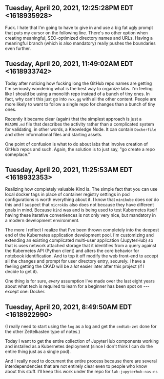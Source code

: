 ## Tuesday, April 20, 2021, 12:25:28PM EDT <1618935928>

Fuck. I hate that I'm going to have to give in and use a big fat ugly
prompt that puts my cursor on the following line. There's no other
option when creating meaningful, SEO-optimized directory names and URLs.
Having a meaningful branch (which is also mandatory) really pushes the
boundaries even further.

## Tuesday, April 20, 2021, 11:49:02AM EDT <1618933742>

Today after noticing how fucking long the GitHub repo names are getting
I'm seriously wondering what is the best way to organize labs. I'm
feeling like I should be using a monolith repo instead of a bunch of
tiny ones. In fact, why can't this just go into `rwx.gg` with all the
other content. People are more likely to want to follow a single repo
for changes than a bunch of tiny ones.

Recently it became clear (again) that the simplest approach is just a
`README.md` file that describes the activity rather than a complicated
system for validating, in other words, a Knowledge Node. It can contain
`Dockerfile` and other informational files and starting assets. 

One point of confusion is what to do about labs that involve creation of
GitHub repos and such. Again, the solution is to just say, "go create a
repo someplace."

## Tuesday, April 20, 2021, 11:25:53AM EDT <1618932353>

Realizing how completely valuable Kind is. The simple fact that you can
use local docker tags in place of container registry settings in pod
configurations is worth everything about it. I know that `minikube` does
*not* do this and I suspect that `microk8s` also does not because they
have different goals in mind. Because `kind` was and is being used to
test Kubernetes itself having these iterative conveniences is not only
very nice, but mandatory in a modern development environment.

The more I reflect I realize that I've been thrown completely into the
deepest end of the Kubernetes application development pool. I'm
customizing and extending an existing complicated multi-user application
(JupyterHub) so that is uses network attached storage that it identifies
from a query against the Kubernetes API (Python client) and alters the
core behavior for notebook identification. And to top it off modify the
web front-end to accept all the changes and prompt for user directory
entry, securely. I have a feeling getting the CKAD will be a *lot*
easier later after this project (if I decide to get it).

One thing is for sure, *every* assumption I've made over the last eight
years about what tech is required to learn for a beginner has been spot
on --- except one: Docker.

## Tuesday, April 20, 2021, 8:49:50AM EDT <1618922990>

(I really need to start using the `log` as a log and get the
`cmdtab-zet` done for the other Zettelkasten type of notes.)

Today I want to get the entire collection of JupyterHub components
working and installed as a Kubernetes deployment (since I don't think I
can do the entire thing just as a single pod). 

And I really need to document the entire process because there are
several interdependencies that are not entirely clear even to people who
know about this stuff. I'll keep this work under the repo for
`lab-jupyterhub-nas-ns`
